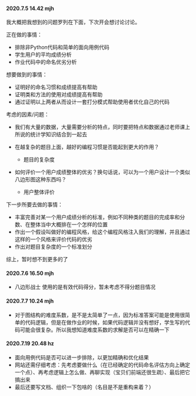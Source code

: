 #### 2020.7.5 14.42 mjh

我大概把我想到的问题罗列在下面，下次开会想讨论讨论。

正在做的事情：

* 排除非Python代码和简单的面向用例代码
* 学生用户的平均成绩分析
* 作业代码中的命名优劣分析



想要做到的事情：

* 证明好的命名习惯和成绩提高有帮助
* 证明类和方法的使用对成绩提高有帮助
* 通过证明以上两者从而设计一套打分模式帮助使用者优化自己的代码



考虑的因素/问题：

* 我们有大量的数据，大量需要分析的特点，同时要把特点和数据通过老师课上所说的统计学知识结合到一起去

* 在越复杂的题目上面，越好的编程习惯是否能起到更大的作用？
  * 题目的复杂度
* 如何评价一个用户成绩整体的优劣？换句话说，可以为一个用户设计一个类似八边形图这种东西吗？
  * 用户整体评价



下一步所要去做的事情：

* 丰富完善对某一个用户成绩分析的标准，例如不同种类的题目的完成率和分数、在整体当中大概排在一个怎样的位置
* 作出一个假设叫做好的编程风格，给这个编程风格注入我们的理解，并且通过这样的一个风格来评价代码的优劣
* 作出对题目复杂度的一个标准划分



综上，暂时想不到更多的了



#### 2020.7.6 16.50 mjh

* 八边形战士 使用的是有效代码得分，暂未考虑不得分题目情况



#### 2020.7.7 10.24 mjh

* 对于图结构的难度系数，是不是太简单了一点，因为标准答案可能是使用很简单的代码逻辑，但是在做作业的时候，如果代码逻辑并没有想好，学生写的代码可能会很复杂。所以我想知道难度系数的求解是否可以在精确一下



#### 2020.7.19 20.48 hz

* 面向用例代码是否可以进一步排除，以更加精确和优化结果
* 网站还需仔细考虑：先考虑要做什么（在已经确定的代码命名评估方向上确定一个点）、再考虑逻辑上怎么做、再聊实现（宝贝们前端还很生疏）、最后把它搞出来
* 最后还要写文档、组织一下包啥的（名目是不是重构来着？）